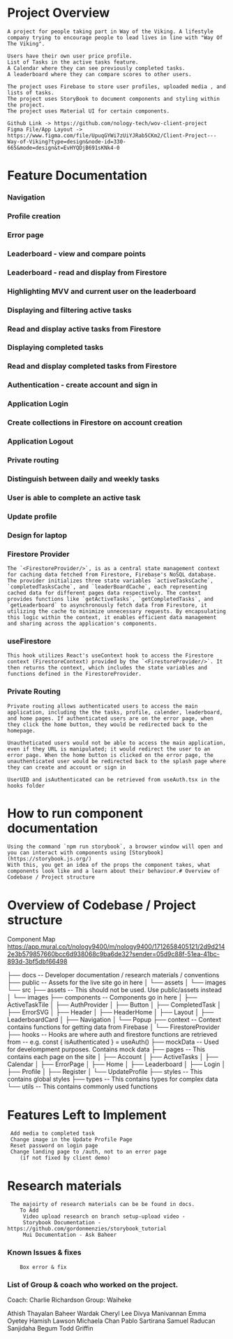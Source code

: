 # Project Overview

    A project for people taking part in Way of the Viking. A lifestyle company trying to encourage people to lead lives in line with "Way Of The Viking".

    Users have their own user price profile.
    List of Tasks in the active tasks feature.
    A Calendar where they can see previously completed tasks.
    A leaderboard where they can compare scores to other users.

    The project uses Firebase to store user profiles, uploaded media , and lists of tasks.
    The project uses StoryBook to document components and styling within the project.
    The project uses Material UI for certain components.

    Github Link -> https://github.com/nology-tech/wov-client-project
    Figma File/App Layout -> https://www.figma.com/file/UpuqGYWi7zUiYJRab5CKm2/Client-Project---Way-of-Viking?type=design&node-id=330-665&mode=design&t=EvHYQDjB691sKNk4-0

# Feature Documentation

### Navigation

### Profile creation

### Error page

### Leaderboard - view and compare points

### Leaderboard - read and display from Firestore

### Highlighting MVV and current user on the leaderboard

### Displaying and filtering active tasks

### Read and display active tasks from Firestore

### Displaying completed tasks

### Read and display completed tasks from Firestore

### Authentication - create account and sign in

### Application Login

### Create collections in Firestore on account creation

### Application Logout

### Private routing

### Distinguish between daily and weekly tasks

### User is able to complete an active task

### Update profile

### Design for laptop

### Firestore Provider

    The `<FirestoreProvider/>`, is as a central state management context for caching data fetched from Firestore, Firebase's NoSQL database. The provider initializes three state variables `activeTasksCache`, `completedTasksCache`, and `leaderBoardCache`, each representing cached data for different pages data respectively. The context provides functions like `getActiveTasks`, `getCompletedTasks`, and `getLeaderboard` to asynchronously fetch data from Firestore, it utilizing the cache to minimize unnecessary requests. By encapsulating this logic within the context, it enables efficient data management and sharing across the application's components.

### useFirestore

    This hook utilizes React's useContext hook to access the Firestore context (FirestoreContext) provided by the `<FirestoreProvider/>`. It then returns the context, which includes the state variables and functions defined in the FirestoreProvider.

### Private Routing

    Private routing allows authenticated users to access the main application, including the the tasks, profile, calender, leaderboard, and home pages. If authenticated users are on the error page, when they click the home button, they would be redirected back to the homepage.

    Unautheticated users would not be able to access the main application, even if they URL is manipulated; it would redirect the user to an error page. When the home button is clicked on the error page, the unauthenticated user would be redirected back to the splash page where they can create and account or sign in

    UserUID and isAuthenticated can be retrieved from useAuth.tsx in the hooks folder

# How to run component documentation

    Using the command `npm run storybook`, a browser window will open and you can interact with components using [Storybook](https://storybook.js.org/)
    With this, you get an idea of the props the component takes, what components look like and a learn about their behaviour.# Overview of Codebase / Project structure

# Overview of Codebase / Project structure

Component Map
https://app.mural.co/t/nology9400/m/nology9400/1712658405121/2d9d2142e3b579857660bcc6d938068c9ba6de32?sender=05d9c88f-51ea-41bc-893d-3bf5dbf66498

├── docs -- Developer documentation / research materials / conventions
├── public -- Assets for the live site go in here
│ └── assets
│ └── images
└── src
├── assets -- This should not be used. Use public/assets instead
│ └── images
├── components -- Components go in here
│ ├── ActiveTaskTile
│ ├── AuthProvider
│ ├── Button
│ ├── CompletedTask
│ ├── ErrorSVG
│ ├── Header
│ ├── HeaderHome
│ ├── Layout
│ ├── LeaderboardCard
│ ├── Navigation
│ └── Popup
├── context -- Context contains functions for getting data from Firebase
│ └── FirestoreProvider
├── hooks -- Hooks are where auth and firestore functions are retrieved from
-- e.g. const { isAuthenticated } = useAuth()
├── mockData -- Used for develompment purposes. Contains mock data
├── pages -- This contains each page on the site
│ ├── Account
│ ├── ActiveTasks
│ ├── Calendar
│ ├── ErrorPage
│ ├── Home
│ ├── Leaderboard
│ ├── Login
│ ├── Profile
│ ├── Register
│ └── UpdateProfile
├── styles -- This contains global styles
├── types -- This contains types for complex data
└── utils -- This contains commonly used functions

# Features Left to Implement

     Add media to completed task
     Change image in the Update Profile Page
     Reset password on login page
     Change landing page to /auth, not to an error page
        (if not fixed by client demo)

# Research materials

     The majoirty of research materials can be be found in docs.
        To Add
         Video upload research on branch setup-upload video -
         Storybook Documentation - https://github.com/gordonmenzies/storybook_tutorial
         Mui Documentation - Ask Baheer

### Known Issues & fixes

        Box error & fix

### List of Group & coach who worked on the project.

Coach: Charlie Richardson
Group: Waiheke

Athish Thayalan
Baheer Wardak
Cheryl Lee
Divya Manivannan
Emma Oyetey
Hamish Lawson
Michaela Chan
Pablo Sartirana
Samuel Raducan
Sanjidaha Begum
Todd Griffin
